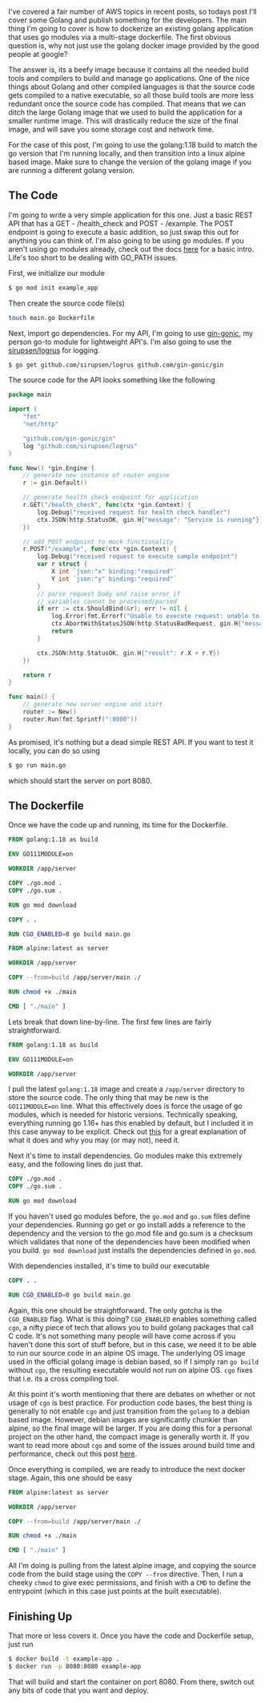 I've covered a fair number of AWS topics in recent posts, so todays post I'll cover some Golang and publish something for the developers. The main thing I'm going to cover is how to dockerize an existing golang application that uses go modules via a multi-stage dockerfile. The first obvious question is, why not just use the golang docker image provided by the good people at google? 

The answer is, its a beefy image because it contains all the needed build tools and compilers to build and manage go applications. One of the nice things about Golang and other compiled languages is that the source code gets compiled to a native executable, so all those build tools are more less redundant once the source code has compiled. That means that we can ditch the large Golang image that we used to build the application for a smaller runtime image. This will drastically reduce the size of the final image, and will save you some storage cost and network time.

For the case of this post, I'm going to use the golang:1.18 build to match the go version that I'm running locally, and then transition into a linux alpine based image. Make sure to change the version of the golang image if you are running a different golang version.

## The Code

I'm going to write a very simple application for this one. Just a basic REST API that has a GET - /health_check and POST - /example. The POST endpoint is going to execute a basic addition, so just swap this out for anything you can think of. I'm also going to be using go modules. If you aren't using go modules already, check out the docs <a href="https://go.dev/blog/using-go-modules">here</a> for a basic intro. Life's too short to be dealing with GO_PATH issues.

First, we initialize our module

```bash
$ go mod init example_app
```

Then create the source code file(s)

```bash
touch main.go Dockerfile
```

Next, import go dependencies. For my API, I'm going to use <a href="">gin-gonic</a>, my person go-to module for lightweight API's. I'm also going to use the <a href="">sirupsen/logrus</a> for logging.

```bash
$ go get github.com/sirupsen/logrus github.com/gin-gonic/gin
```

The source code for the API looks something like the following

```go
package main

import (
	"fmt"
	"net/http"

	"github.com/gin-gonic/gin"
	log "github.com/sirupsen/logrus"
)

func New() *gin.Engine {
	// generate new instance of router engine
	r := gin.Default()

	// generate health check endpoint for application
	r.GET("/health_check", func(ctx *gin.Context) {
		log.Debug("received request for health check handler")
		ctx.JSON(http.StatusOK, gin.H{"message": "Service is running"})
	})

	// add POST endpoint to mock functionality
	r.POST("/example", func(ctx *gin.Context) {
		log.Debug("received request to execute sample endpoint")
		var r struct {
			X int `json:"x" binding:"required"`
			Y int `json:"y" binding:"required"`
		}
		// parse request body and raise error if
		// variables cannot be processed/parsed
		if err := ctx.ShouldBind(&r); err != nil {
			log.Error(fmt.Errorf("Unable to execute request: unable to parse request body. %+v", err))
			ctx.AbortWithStatusJSON(http.StatusBadRequest, gin.H{"message": "Invalid request body"})
			return
		}

		ctx.JSON(http.StatusOK, gin.H{"result": r.X + r.Y})
	})

	return r
}

func main() {
	// generate new server engine and start
	router := New()
	router.Run(fmt.Sprintf(":8080"))
}
```

As promised, it's nothing but a dead simple REST API. If you want to test it locally, you can do so using

```bash
$ go run main.go
```

which should start the server on port 8080. 

## The Dockerfile

Once we have the code up and running, its time for the Dockerfile.

```dockerfile
FROM golang:1.18 as build

ENV GO111MODULE=on

WORKDIR /app/server

COPY ./go.mod .
COPY ./go.sum .

RUN go mod download

COPY . .

RUN CGO_ENABLED=0 go build main.go

FROM alpine:latest as server

WORKDIR /app/server

COPY --from=build /app/server/main ./

RUN chmod +x ./main

CMD [ "./main" ]
```

Lets break that down line-by-line. The first few lines are fairly straightforward.

```dockerfile
FROM golang:1.18 as build

ENV GO111MODULE=on

WORKDIR /app/server
```

I pull the latest `golang:1.18` image and create a `/app/server` directory to store the source code. The only thing that may be new is the `GO111MODULE=on` line. What this effectively does is force the usage of go modules, which is needed for historic versions. Technically speaking, everything running go 1.16+ has this enabled by default, but I included it in this case anyway to be explicit. Check out <a href="https://maelvls.dev/go111module-everywhere/">this</a> for a great explanation of what it does and why you may (or may not), need it.

Next it's time to install dependencies. Go modules make this extremely easy, and the following lines do just that.

```dockerfile
COPY ./go.mod .
COPY ./go.sum .

RUN go mod download
```

If you haven't used go modules before, the `go.mod` and `go.sum` files define your dependencies. Running go get or go install adds a reference to the dependency and the version to the go.mod file and go.sum is a checksum which validates that none of the dependencies have been modified when you build. `go mod download` just installs the dependencies defined in `go.mod`.

With dependencies installed, it's time to build our executable

```dockerfile
COPY . .

RUN CGO_ENABLED=0 go build main.go
```

Again, this one should be straightforward. The only gotcha is the `CGO_ENABLED` flag. What is this doing? `CGO_ENABLED` enables something called `cgo`, a nifty piece of tech that allows you to build golang packages that call C code. It's not something many people will have come across if you haven't done this sort of stuff before, but in this case, we need it to be able to run our source code in an alpine OS image. The underlying OS image used in the official golang image is debian based, so if I simply ran `go build` without `cgo`, the resulting executable would not run on alpine OS. `cgo` fixes that i.e. its a cross compiling tool.

At this point it's worth mentioning that there are debates on whether or not usage of `cgo` is best practice. For production code bases, the best thing is generally to not enable `cgo` and just transition from the `golang` to a debian based image. However, debian images are significantly chunkier than alpine, so the final image will be larger. If you are doing this for a personal project on the other hand, the compact image is generally worth it. If you want to read more about `cgo` and some of the issues around build time and performance, check out this post <a href="https://dave.cheney.net/2016/01/18/cgo-is-not-go">here</a>.

Once everything is compiled, we are ready to introduce the next docker stage. Again, this one should be easy

```dockerfile
FROM alpine:latest as server

WORKDIR /app/server

COPY --from=build /app/server/main ./

RUN chmod +x ./main

CMD [ "./main" ]
```

All I'm doing is pulling from the latest alpine image, and copying the source code from the build stage using the `COPY --from` directive. Then, I run a cheeky `chmod` to give exec permissions, and finish with a `CMD` to define the entrypoint (which in this case just points at the built executable).

## Finishing Up

That more or less covers it. Once you have the code and Dockerfile setup, just run 

```bash
$ docker build -t example-app .
$ docker run -p 8080:8080 example-app
```

That will build and start the container on port 8080. From there, switch out any bits of code that you want and deploy.

